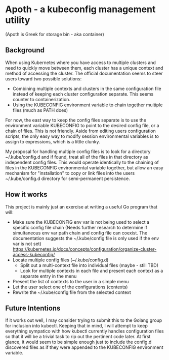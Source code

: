 # Apoth - a kubeconfig management utility

(Apoth is Greek for storage bin - aka container)

## Background

When using Kubernetes where you have access to multiple clusters and need to quickly move between them, each cluster has a unique context and method of accessing the cluster.  The official documentation seems to steer users toward two possible solutions:

* Combining multiple contexts and clusters in the same configuration file instead of keeping each cluster configuration separate.  This seems counter to containerization.
* Using the KUBECONFIG environment variable to chain together multiple files (much as PATH does)

For now, the east way to keep the config files separate is to use the environment variable KUBECONFIG to point to the desired config file, or a chain of files.  This is not friendly.  Aside from editing users configuration scripts, the only easy way to modify session environmental variables is to assign to expressions, which is a little clunky.

My proposal for handling multiple config files is to look for a directory ~/.kube/config.d and if found, treat all of the files in that directory as independent config files.  This would operate identically to the chaining of files in the KUBECONFIG environmental variable together, but allow an easy mechanism for "installation" to copy or link files into the users ~/.kube/config.d directory for semi-permanent persistence.

## How it works

This project is mainly just an exercise at writing a useful Go program that will:

* Make sure the KUBECONFIG env var is not being used to select a specific config file chain
  (Needs further research to determine if simultaneous env var path chain and config file can coexist.  The documentation suggests the ~/.kube/config file is only used if the env var is not set)
  <https://kubernetes.io/docs/concepts/configuration/organize-cluster-access-kubeconfig/>
* Locate multiple config files (~/.kube/config.d)
  * Split out a multi-context file into individual files (maybe - still TBD)
  * Look for multiple contexts in each file and present each context as a separate entry in the menu
* Present the list of contexts to the user in a simple menu
* Let the user select one of the configurations (contexts)
* Rewrite the ~/.kube/config file from the selected context

## Future Intentions

If it works out well, I may consider trying to submit this to the Golang group for inclusion into kubectl.  Keeping that in mind, I will attempt to keep everything sympatico with how kubectl currently handles configuration files so that it will be a trivial task to rip out the pertinent code later.  At first glance, it would seem to be simple enough just to include the config.d discovered files as if they were appended to the KUBECONFIG environment variable.
